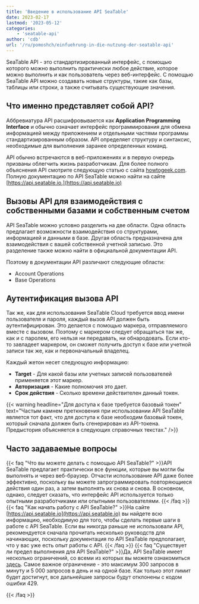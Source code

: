 ```yaml
---
title: 'Введение в использование API SeaTable'
date: 2023-02-17
lastmod: '2023-05-12'
categories:
    - 'seatable-api'
author: 'cdb'
url: '/ru/pomoshch/einfuehrung-in-die-nutzung-der-seatable-api'
---
```


SeaTable API - это стандартизированный интерфейс, с помощью которого можно выполнить практически любое действие, которое можно выполнить и как пользователь через веб-интерфейс. С помощью SeaTable API можно создавать новые структуры, такие как базы, таблицы или строки, а также считывать существующие значения.

## Что именно представляет собой API?

Аббревиатура API расшифровывается как **Application Programming Interface** и обычно означает интерфейс программирования для обмена информацией между приложением и отдельными частями программы стандартизированным образом. API определяет структуру и синтаксис, необходимые для выполнения заранее определенных команд.

API обычно встречаются в веб-приложениях и в первую очередь призваны облегчить жизнь разработчикам. Для более полного объяснения API смотрите следующую статью с сайта [howtogeek.com](https://www.howtogeek.com/343877/what-is-an-api/). Полную документацию по API SeaTable можно найти на сайте [https://api.seatable.io.](https://api.seatable.io)

## Вызовы API для взаимодействия с собственными базами и собственным счетом

API SeaTable можно условно разделить на две области. Одна область предлагает возможности взаимодействия со структурами, информацией и данными в базе. Другая область предназначена для взаимодействия с вашей собственной учетной записью. Это разделение также можно найти в официальной документации API.

Поэтому в документации API различают следующие области:

- Account Operations
- Base Operations

## Аутентификация вызова API

Так же, как для использования SeaTable Cloud требуется ввод имени пользователя и пароля, каждый вызов API должен быть аутентифицирован. Это делается с помощью маркера, отправляемого вместе с вызовом. Поэтому с маркером следует обращаться так же, как и с паролем, его нельзя ни передавать, ни обнародовать. Если кто-то завладеет маркером, он сможет получить доступ к базе или учетной записи так же, как и первоначальный владелец.

Каждый жетон несет следующую информацию:

- **Target** - Для какой базы или учетных записей пользователей применяется этот маркер.
- **Авторизация** - Какие полномочия это дает.
- **Срок действия** - Сколько времени действителен данный токен.

{{< warning headline="Для доступа к базе требуется базовый токен" text="Частым камнем преткновения при использовании API SeaTable является тот факт, что для доступа к базе необходим базовый токен, который сначала должен быть сгенерирован из API-токена. Предыстория объясняется в следующих справочных текстах." />}}

## Часто задаваемые вопросы

{{< faq "Что вы можете делать с помощью API SeaTable?" >}}API SeaTable предлагает практически все функции, которые вы могли бы выполнять и через веб-браузер. Отчасти использование API даже более эффективно, поскольку вы можете запрограммировать повторяющиеся действия один раз, а затем выполнять их снова и снова. В основном, однако, следует сказать, что интерфейс API используется только опытными разработчиками или опытными пользователями.
{{< /faq >}}
{{< faq "Как начать работу с API SeaTable?" >}}На сайте [https://api.seatable.io](https://api.seatable.io) вы найдете всю информацию, необходимую для того, чтобы сделать первые шаги в работе с API SeaTable. Если вы никогда раньше не использовали API, рекомендуется сначала прочитать несколько руководств для начинающих, поскольку документация по API SeaTable предполагает, что у вас уже есть опыт работы с API.
{{< /faq >}}
{{< faq "Существует ли предел выполнения для API SeaTable?" >}}Да, API SeaTable имеет несколько ограничений, со всеми из которых вы можете ознакомиться [здесь](https://api.seatable.io/reference/limits). Самое важное ограничение - это максимум 300 запросов в минуту и 5 000 запросов в день и на одной базе. Как только этот лимит будет достигнут, все дальнейшие запросы будут отклонены с кодом ошибки 429.

{{< /faq >}}
